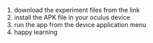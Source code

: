 1.	download the experiment files from the link<br>
2.	install the APK file in your oculus device<br>
3.	run     the app from the device application menu<br>
4.	happy learning<br>
